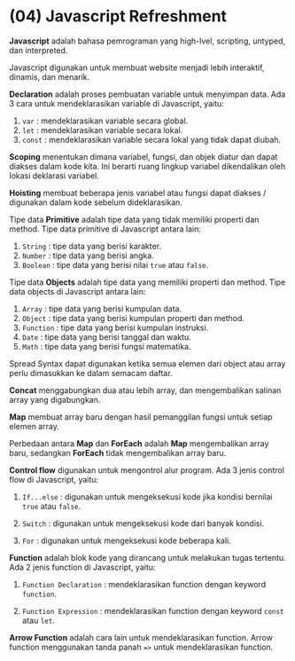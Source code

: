 # (04) Javascript Refreshment

**Javascript** adalah bahasa pemrograman yang high-lvel, scripting, untyped, dan interpreted.

Javascript digunakan untuk membuat website menjadi lebih interaktif, dinamis, dan menarik.

**Declaration** adalah proses pembuatan variable untuk menyimpan data. Ada 3 cara untuk mendeklarasikan variable di Javascript, yaitu:

1. `var` : mendeklarasikan variable secara global.
2. `let` : mendeklarasikan variable secara lokal.
3. `const` : mendeklarasikan variable secara lokal yang tidak dapat diubah.

**Scoping** menentukan dimana variabel, fungsi, dan objek diatur dan dapat diakses dalam kode kita. Ini berarti ruang lingkup variabel dikendalikan oleh lokasi deklarasi variabel.

**Hoisting** membuat beberapa jenis variabel atau fungsi dapat diakses / digunakan dalam kode sebelum dideklarasikan.

Tipe data **Primitive** adalah tipe data yang tidak memiliki properti dan method. Tipe data primitive di Javascript antara lain:

1. `String` : tipe data yang berisi karakter.
2. `Number` : tipe data yang berisi angka.
3. `Boolean` : tipe data yang berisi nilai `true` atau `false`.

Tipe data **Objects** adalah tipe data yang memiliki properti dan method. Tipe data objects di Javascript antara lain: 

1. `Array` : tipe data yang berisi kumpulan data.
2. `Object` : tipe data yang berisi kumpulan properti dan method.
3. `Function` : tipe data yang berisi kumpulan instruksi.
4. `Date` : tipe data yang berisi tanggal dan waktu.
5. `Math` : tipe data yang berisi fungsi matematika.

Spread Syntax dapat digunakan ketika semua elemen dari object atau array perlu dimasukkan ke dalam semacam daftar.

**Concat** menggabungkan dua atau lebih array, dan mengembalikan salinan array yang digabungkan.

**Map** membuat array baru dengan hasil pemanggilan fungsi untuk setiap elemen array.
 
Perbedaan antara **Map** dan **ForEach** adalah **Map** mengembalikan array baru, sedangkan **ForEach** tidak mengembalikan array baru.

**Control flow** digunakan untuk mengontrol alur program. Ada 3 jenis control flow di Javascript, yaitu:

1. `If...else` : digunakan untuk mengeksekusi kode jika kondisi bernilai `true` atau `false`.

2. `Switch` : digunakan untuk mengeksekusi kode dari banyak kondisi.

3. `For` : digunakan untuk mengeksekusi kode beberapa kali.

**Function** adalah blok kode yang dirancang untuk melakukan tugas tertentu. Ada 2 jenis function di Javascript, yaitu:

1. `Function Declaration` : mendeklarasikan function dengan keyword `function`.

2. `Function Expression` : mendeklarasikan function dengan keyword `const` atau `let`.

**Arrow Function** adalah cara lain untuk mendeklarasikan function. Arrow function menggunakan tanda panah `=>` untuk mendeklarasikan function.